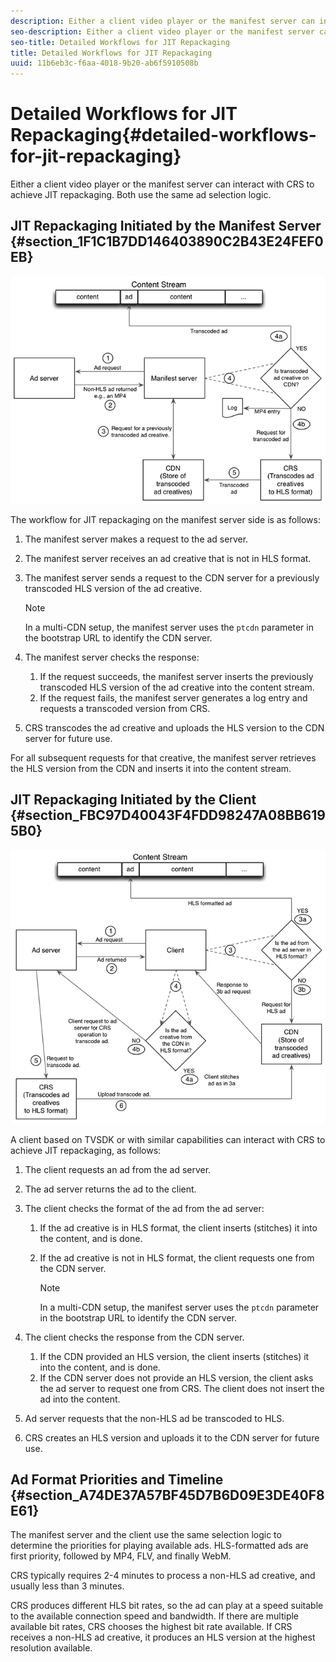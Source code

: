 ```yaml
---
description: Either a client video player or the manifest server can interact with CRS to achieve JIT repackaging. Both use the same ad selection logic.
seo-description: Either a client video player or the manifest server can interact with CRS to achieve JIT repackaging. Both use the same ad selection logic.
seo-title: Detailed Workflows for JIT Repackaging
title: Detailed Workflows for JIT Repackaging
uuid: 11b6eb3c-f6aa-4018-9b20-ab6f5910508b
---
```


# Detailed Workflows for JIT Repackaging{#detailed-workflows-for-jit-repackaging}

Either a client video player or the manifest server can interact with CRS to achieve JIT repackaging. Both use the same ad selection logic.

## JIT Repackaging Initiated by the Manifest Server {#section_1F1C1B7DD146403890C2B43E24FEF0EB}

![](assets/ssai_JIT-workflow_web.png)

The workflow for JIT repackaging on the manifest server side is as follows:

1. The manifest server makes a request to the ad server. 
1. The manifest server receives an ad creative that is not in HLS format. 
1. The manifest server sends a request to the CDN server for a previously transcoded HLS version of the ad creative.

   >[!NOTE]
   >
   >In a multi-CDN setup, the manifest server uses the `ptcdn` parameter in the bootstrap URL to identify the CDN server.

1. The manifest server checks the response:

    1. If the request succeeds, the manifest server inserts the previously transcoded HLS version of the ad creative into the content stream. 
    1. If the request fails, the manifest server generates a log entry and requests a transcoded version from CRS.

1. CRS transcodes the ad creative and uploads the HLS version to the CDN server for future use.

For all subsequent requests for that creative, the manifest server retrieves the HLS version from the CDN and inserts it into the content stream.

## JIT Repackaging Initiated by the Client {#section_FBC97D40043F4FDD98247A08BB6195B0}

<a id="fig_hkn_ndt_3z"></a>

![](assets/ssai_JIT-workflow_client_web.png)

A client based on TVSDK or with similar capabilities can interact with CRS to achieve JIT repackaging, as follows:

1. The client requests an ad from the ad server. 
1. The ad server returns the ad to the client. 
1. The client checks the format of the ad from the ad server:

   1. If the ad creative is in HLS format, the client inserts (stitches) it into the content, and is done. 
   1. If the ad creative is not in HLS format, the client requests one from the CDN server.     
    
      >[!NOTE]
      >
      >In a multi-CDN setup, the manifest server uses the `ptcdn` parameter in the bootstrap URL to identify the CDN server.

1. The client checks the response from the CDN server.

   1. If the CDN provided an HLS version, the client inserts (stitches) it into the content, and is done. 
   1. If the CDN server does not provide an HLS version, the client asks the ad server to request one from CRS. The client does not insert the ad into the content.

1. Ad server requests that the non-HLS ad be transcoded to HLS. 
1. CRS creates an HLS version and uploads it to the CDN server for future use.

## Ad Format Priorities and Timeline {#section_A74DE37A57BF45D7B6D09E3DE40F8E61}

The manifest server and the client use the same selection logic to determine the priorities for playing available ads. HLS-formatted ads are first priority, followed by MP4, FLV, and finally WebM.

CRS typically requires 2-4 minutes to process a non-HLS ad creative, and usually less than 3 minutes.

CRS produces different HLS bit rates, so the ad can play at a speed suitable to the available connection speed and bandwidth. If there are multiple available bit rates, CRS chooses the highest bit rate available. If CRS receives a non-HLS ad creative, it produces an HLS version at the highest resolution available. 
